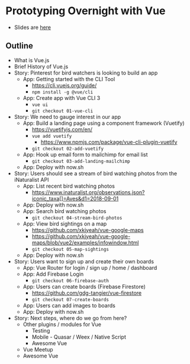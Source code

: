 # Prototyping Overnight with Vue

* Slides are [here](https://docs.google.com/presentation/d/1QC2WoCwPrZRJceL5XGK4ssIK-u6QsYcFlE_1YwmcA4I/edit#slide=id.p1)

## Outline

* What is Vue.js
* Brief History of Vue.js
* Story: Pinterest for bird watchers is looking to build an app
  * App: Getting started with the CLI Tool
    * https://cli.vuejs.org/guide/
    * `npm install -g @vue/cli`
  * App: Create app with Vue CLI 3
    * `vue ui`
    * `git checkout 01-vue-cli`
* Story: We need to gauge interest in our app
  * App: Build a landing page using a component framework (Vuetify)
    * https://vuetifyjs.com/en/
    * `vue add vuetify`
      * https://www.npmjs.com/package/vue-cli-plugin-vuetify
    * `git checkout 02-add-vuetify`
  * App: Hook up email form to mailchimp for email list
    * `git checkout 03-add-landing-mailchimp`
  * App: Deploy with now.sh
* Story: Users should see a stream of bird watching photos from the iNaturalist API
  * App: List recent bird watching photos
    * https://www.inaturalist.org/observations.json?iconic_taxa[]=Aves&d1=2018-09-01
  * App: Deploy with now.sh
  * App: Search bird watching photos
    * `git checkout 04-stream-bird-photos`
  * App: View bird sightings on a map
    * https://github.com/xkjyeah/vue-google-maps
    * https://github.com/xkjyeah/vue-google-maps/blob/vue2/examples/infowindow.html
    * `git checkout 05-map-sightings`
  * App: Deploy with now.sh
* Story: Users want to sign up and create their own boards
  * App: Vue Router for login / sign up / home / dashboard
  * App: Add Firebase Login
    * `git checkout 06-firebase-auth`
  * App: Users can create boards (Firebase Firestore)
    * https://github.com/gdg-tangier/vue-firestore
    * `git checkout 07-create-boards`
  * App: Users can add images to boards
  * App: Deploy with now.sh
* Story: Next steps, where do we go from here?
  * Other plugins / modules for Vue
    * Testing
    * Mobile - Quasar / Weex / Native Script
    * Awesome Vue
  * Vue Meetup
  * Awesome Vue
